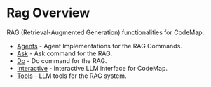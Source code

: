 # Rag Overview

RAG (Retrieval-Augmented Generation) functionalities for CodeMap.

- [Agents](agents/index.md) - Agent Implementations for the RAG Commands.
- [Ask](ask/index.md) - Ask command for the RAG.
- [Do](do/index.md) - Do command for the RAG.
- [Interactive](interactive.md) - Interactive LLM interface for CodeMap.
- [Tools](tools/index.md) - LLM tools for the RAG system.
